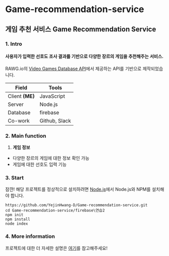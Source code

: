 # Game-recommendation-service

## 게임 추천 서비스 Game Recommendation Service

### 1. Intro
 #### 사용자가 입력한 선호도 조사 결과를 기반으로 다양한 장르의 게임을 추천해주는 서비스.
 
 RAWG.io의 [Video Games Database API](https://rawg.io/apidocs)에서 제공하는 API를 기반으로 제작되었습니다.

Field | Tools
--- | ---
Client **(ME)** | JavaScript
Server | Node.js
Database | firebase
Co-work | Github, Slack


### 2. Main function
1) **게임 정보**
* 다양한 장르의 게임에 대한 정보 확인 가능
* 게임에 대한 선호도 입력 기능


### 3. Start
잠깐! 해당 프로젝트를 정상적으로 설치하려면 [Node.js](https://nodejs.org/ko/download/)에서 Node.js와 NPM를 설치해야 합니다.
```shell
https://github.com/YejinHwang-D/Game-recommendation-service.git
cd Game-recommendation-service/firebase\연습2
npm init
npm install
node index
```

### 4. More information
프로젝트에 대한 더 자세한 설명은 [여기]()를 참고해주세요!
